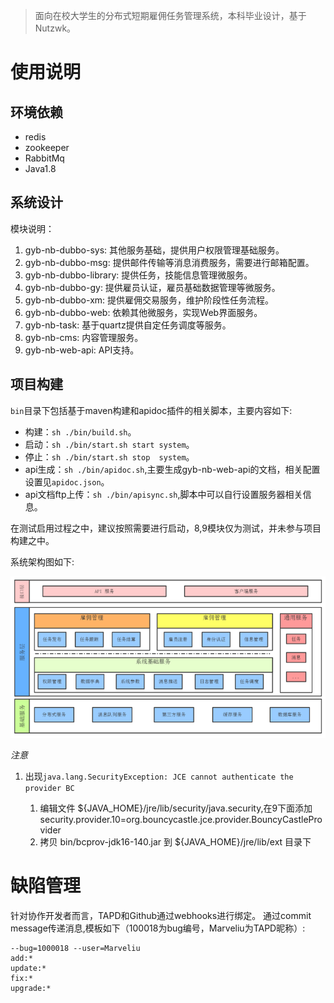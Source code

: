 
> 面向在校大学生的分布式短期雇佣任务管理系统，本科毕业设计，基于Nutzwk。

# 使用说明

## 环境依赖

- redis
- zookeeper
- RabbitMq
- Java1.8

## 系统设计

模块说明：

1. gyb-nb-dubbo-sys:  	    其他服务基础，提供用户权限管理基础服务。
2. gyb-nb-dubbo-msg:  	    提供邮件传输等消息消费服务，需要进行邮箱配置。
3. gyb-nb-dubbo-library:	提供任务，技能信息管理微服务。
4. gyb-nb-dubbo-gy:         提供雇员认证，雇员基础数据管理等微服务。
5. gyb-nb-dubbo-xm:   	    提供雇佣交易服务，维护阶段性任务流程。
6. gyb-nb-dubbo-web:  	    依赖其他微服务，实现Web界面服务。
7. gyb-nb-task:       	    基于quartz提供自定任务调度等服务。
8. gyb-nb-cms:       	    内容管理服务。
9. gyb-nb-web-api:          API支持。

## 项目构建

`bin`目录下包括基于maven构建和apidoc插件的相关脚本，主要内容如下:

- 构建：`sh ./bin/build.sh`。
- 启动：`sh ./bin/start.sh start system`。
- 停止：`sh ./bin/start.sh stop  system`。
- api生成：`sh ./bin/apidoc.sh`,主要生成gyb-nb-web-api的文档，相关配置设置见`apidoc.json`。
- api文档ftp上传：`sh ./bin/apisync.sh`,脚本中可以自行设置服务器相关信息。

在测试启用过程之中，建议按照需要进行启动，8,9模块仅为测试，并未参与项目构建之中。

系统架构图如下:

![系统架构图](.README_images/2c7c454d.png)


*注意*

1. 出现`java.lang.SecurityException: JCE cannot authenticate the provider BC`

    1. 编辑文件 ${JAVA_HOME}/jre/lib/security/java.security,在9下面添加 security.provider.10=org.bouncycastle.jce.provider.BouncyCastleProvider
    2. 拷贝 bin/bcprov-jdk16-140.jar 到 ${JAVA_HOME}/jre/lib/ext 目录下


# 缺陷管理

针对协作开发者而言，TAPD和Github通过webhooks进行绑定。
通过commit message传递消息,模板如下（100018为bug编号，Marveliu为TAPD昵称）:

```
--bug=1000018 --user=Marveliu
add:*
update:*
fix:*
upgrade:*
```


